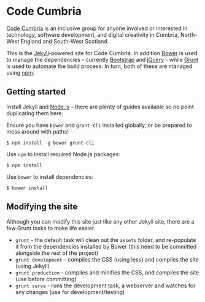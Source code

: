 Code Cumbria
============

[Code Cumbria](http://codecumbria.org) is an inclusive group for anyone
involved or interested in technology, software development, and digital
creativity in Cumbria, North-West England and South-West Scotland.

This is the [Jekyll](http://jekyllrb.com/)-powered site for Code Cumbria. In
addition [Bower](http://bower.io/) is used to manage the dependencies -
currently [Bootstrap](http://getbootstrap.com/) and
[jQuery](http://jquery.com/) - while [Grunt](http://gruntjs.com/) is used to
automate the build process. In turn, both of these are managed using
[npm](https://npmjs.org/).

Getting started
---------------

Install Jekyll and [Node.js](http://nodejs.org/) - there are plenty of guides
available so no point duplicating them here.

Ensure you have `bower` and `grunt-cli` installed globally, or be prepared to
mess around with paths!

    $ npm install -g bower grunt-cli

Use `npm` to install required Node.js packages:

    $ npm install

Use `bower` to install dependencies:

    $ bower install

Modifying the site
------------------

Although you can modify this site just like any other Jekyll site, there are a
few Grunt tasks to make life easier.

 * `grunt` - the default task will clean out the `assets` folder, and re-populate it from the dependencies installed by Bower (this need to be committed alongside the rest of the project)
 * `grunt development` - compiles the CSS (using less) and compiles the site (using Jekyll)
 * `grunt production` - compiles and minifies the CSS, and compiles the site (use before committing)
 * `grunt serve` - runs the development task, a webserver and watches for any changes (use for development/testing)
